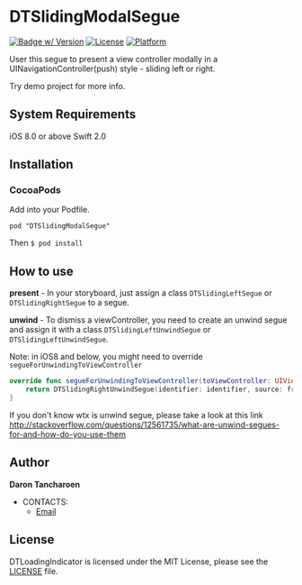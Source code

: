 DTSlidingModalSegue
===========

[![Badge w/ Version](http://cocoapod-badges.herokuapp.com/v/DTSlidingModalSegue/badge.png)](http://cocoadocs.org/docsets/DTSlidingModalSegue)
[![License](http://img.shields.io/badge/license-MIT-lightgrey.svg?style=flat
)](http://mit-license.org)
[![Platform](https://img.shields.io/cocoapods/p/DTSlidingModalSegue.svg?style=flat)](http://cocoadocs.org/docsets/DTSlidingModalSegue)

User this segue to present a view controller modally in a UINavigationController(push) style - sliding left or right.

Try demo project for more info.

## System Requirements
iOS 8.0 or above
Swift 2.0

## Installation

### CocoaPods

Add into your Podfile.

```:Podfile
pod "DTSlidingModalSegue"
```

Then `$ pod install`

## How to use

**present** -
In your storyboard, just assign a class `DTSlidingLeftSegue` or `DTSlidingRightSegue` to a segue.

**unwind** -
To dismiss a viewController, you need to create an unwind segue and assign it with a class `DTSlidingLeftUnwindSegue` or `DTSlidingLeftUnwindSegue`.

Note: in iOS8 and below, you might need to override `segueForUnwindingToViewController`

```swift
override func segueForUnwindingToViewController(toViewController: UIViewController, fromViewController: UIViewController, identifier: String?) -> UIStoryboardSegue? {
    return DTSlidingRightUnwindSegue(identifier: identifier, source: fromViewController, destination: toViewController)
}
```

If you don't know wtx is unwind segue, please take a look at this link
http://stackoverflow.com/questions/12561735/what-are-unwind-segues-for-and-how-do-you-use-them

## Author

**Daron Tancharoen**

- CONTACTS:
  - [Email](daront@gmail.com)

## License
DTLoadingIndicator is licensed under the MIT License, please see the [LICENSE](LICENSE) file.

